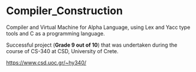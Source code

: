 # Compiler_Construction
Compiler and Virtual Machine for Alpha Language, using Lex and Yacc type tools and C as a programming language.

Successful project (**Grade 9 out of 10**) that was undertaken during the course of CS-340 at CSD, University of Crete.

https://www.csd.uoc.gr/~hy340/
